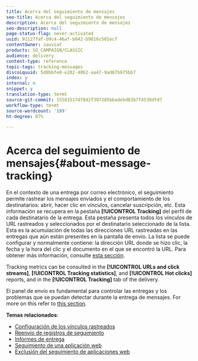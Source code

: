 ```yaml
---
title: Acerca del seguimiento de mensajes
seo-title: Acerca del seguimiento de mensajes
description: Acerca del seguimiento de mensajes
seo-description: null
page-status-flag: never-activated
uuid: 91127faf-b9c4-46af-b842-b9816c501ecf
contentOwner: sauviat
products: SG_CAMPAIGN/CLASSIC
audience: delivery
content-type: reference
topic-tags: tracking-messages
discoiquuid: 5d8bbfe0-e202-4062-aa47-9ad87b975bb7
index: y
internal: n
snippet: y
translation-type: tm+mt
source-git-commit: 15581517df8d2f397285bbadebd83b7f4539dfd7
workflow-type: tm+mt
source-wordcount: '189'
ht-degree: 87%

---
```



# Acerca del seguimiento de mensajes{#about-message-tracking}

En el contexto de una entrega por correo electrónico, el seguimiento permite rastrear los mensajes enviados y el comportamiento de los destinatarios: abrir, hacer clic en vínculos, cancelar suscripción, etc. Esta información se recupera en la pestaña **[!UICONTROL Tracking]** del perfil de cada destinatario de la entrega. Esta pestaña presenta todos los vínculos de URL rastreados y seleccionados por el destinatario seleccionado de la lista. Esta es la acumulación de todas las direcciones URL rastreadas en las entregas que aún están presentes en la pantalla de envío. La lista se puede configurar y normalmente contiene: la dirección URL donde se hizo clic, la fecha y la hora del clic y el documento en el que se encontró la URL. Para obtener más información, consulte [esta sección](../../platform/using/editing-a-profile.md#tracking-tab).

Tracking metrics can be consulted in the **[!UICONTROL URLs and click streams]**, **[!UICONTROL Tracking statistics]**, and **[!UICONTROL Hot clicks]** reports, and in the **[!UICONTROL Tracking]** tab of the delivery.

El panel de envío es fundamental para controlar las entregas y los problemas que se puedan detectar durante la entrega de mensajes. For more on this refer to [this section](../../delivery/using/monitoring-a-delivery.md).

**Temas relacionados**:

* [Configuración de los vínculos rastreados](../../delivery/using/how-to-configure-tracked-links.md)
* [Reenvío de registros de seguimiento](../../production/using/tracking-logs-issues.md)
* [Informes de entrega](../../reporting/using/delivery-reports.md)
* [Seguimiento de una aplicación web](../../web/using/tracking-a-web-application.md)
* [Exclusión del seguimiento de aplicaciones web](../../web/using/web-application-tracking-opt-out.md)
